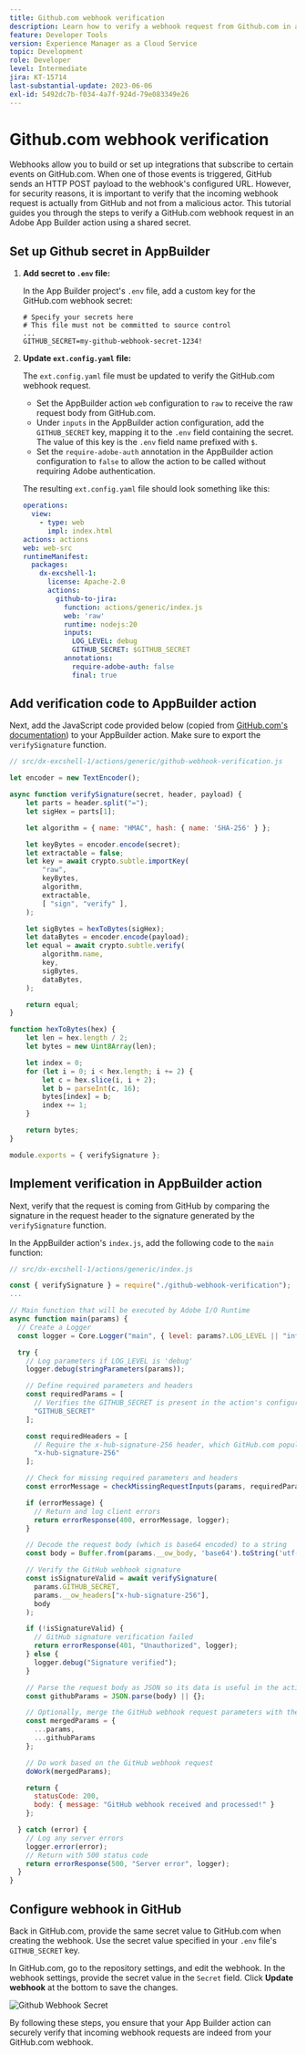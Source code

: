 ```yaml
---
title: Github.com webhook verification
description: Learn how to verify a webhook request from Github.com in an App Builder action.
feature: Developer Tools
version: Experience Manager as a Cloud Service
topic: Development
role: Developer
level: Intermediate
jira: KT-15714
last-substantial-update: 2023-06-06
exl-id: 5492dc7b-f034-4a7f-924d-79e083349e26
---
```

# Github.com webhook verification

Webhooks allow you to build or set up integrations that subscribe to certain events on GitHub.com. When one of those events is triggered, GitHub sends an HTTP POST payload to the webhook's configured URL. However, for security reasons, it is important to verify that the incoming webhook request is actually from GitHub and not from a malicious actor. This tutorial guides you through the steps to verify a GitHub.com webhook request in an Adobe App Builder action using a shared secret.

## Set up Github secret in AppBuilder

1. **Add secret to `.env` file:**
   
   In the App Builder project's `.env` file, add a custom key for the GitHub.com webhook secret:

   ```env
   # Specify your secrets here
   # This file must not be committed to source control
   ...
   GITHUB_SECRET=my-github-webhook-secret-1234!
   ```

2. **Update `ext.config.yaml` file:**

   The `ext.config.yaml` file must be updated to verify the GitHub.com webhook request.

   - Set the AppBuilder action `web` configuration to `raw` to receive the raw request body from GitHub.com.
   - Under `inputs` in the AppBuilder action configuration, add the `GITHUB_SECRET` key, mapping it to the `.env` field containing the secret. The value of this key is the `.env` field name prefixed with `$`.
   - Set the `require-adobe-auth` annotation in the AppBuilder action configuration to `false` to allow the action to be called without requiring Adobe authentication.

   The resulting `ext.config.yaml` file should look something like this:

   ```yaml
   operations:
     view:
       - type: web
         impl: index.html
   actions: actions
   web: web-src
   runtimeManifest:
     packages:
       dx-excshell-1:
         license: Apache-2.0
         actions:
           github-to-jira:
             function: actions/generic/index.js
             web: 'raw'
             runtime: nodejs:20
             inputs:
               LOG_LEVEL: debug
               GITHUB_SECRET: $GITHUB_SECRET
             annotations:
               require-adobe-auth: false
               final: true
   ```

## Add verification code to AppBuilder action

Next, add the JavaScript code provided below (copied from [GitHub.com's documentation](https://docs.github.com/en/webhooks/using-webhooks/validating-webhook-deliveries#javascript-example)) to your AppBuilder action. Make sure to export the `verifySignature` function.

```javascript
// src/dx-excshell-1/actions/generic/github-webhook-verification.js

let encoder = new TextEncoder();

async function verifySignature(secret, header, payload) {
    let parts = header.split("=");
    let sigHex = parts[1];

    let algorithm = { name: "HMAC", hash: { name: 'SHA-256' } };

    let keyBytes = encoder.encode(secret);
    let extractable = false;
    let key = await crypto.subtle.importKey(
        "raw",
        keyBytes,
        algorithm,
        extractable,
        [ "sign", "verify" ],
    );

    let sigBytes = hexToBytes(sigHex);
    let dataBytes = encoder.encode(payload);
    let equal = await crypto.subtle.verify(
        algorithm.name,
        key,
        sigBytes,
        dataBytes,
    );

    return equal;
}

function hexToBytes(hex) {
    let len = hex.length / 2;
    let bytes = new Uint8Array(len);

    let index = 0;
    for (let i = 0; i < hex.length; i += 2) {
        let c = hex.slice(i, i + 2);
        let b = parseInt(c, 16);
        bytes[index] = b;
        index += 1;
    }

    return bytes;
}

module.exports = { verifySignature };
```

## Implement verification in AppBuilder action

Next, verify that the request is coming from GitHub by comparing the signature in the request header to the signature generated by the `verifySignature` function.

In the AppBuilder action's `index.js`, add the following code to the `main` function:


```javascript
// src/dx-excshell-1/actions/generic/index.js

const { verifySignature } = require("./github-webhook-verification");
...

// Main function that will be executed by Adobe I/O Runtime
async function main(params) {
  // Create a Logger
  const logger = Core.Logger("main", { level: params?.LOG_LEVEL || "info" });

  try {
    // Log parameters if LOG_LEVEL is 'debug'
    logger.debug(stringParameters(params));

    // Define required parameters and headers
    const requiredParams = [
      // Verifies the GITHUB_SECRET is present in the action's configuration; add other parameters here as needed.
      "GITHUB_SECRET"
    ];

    const requiredHeaders = [
      // Require the x-hub-signature-256 header, which GitHub.com populates with a sha256 hash of the payload
      "x-hub-signature-256"
    ];

    // Check for missing required parameters and headers
    const errorMessage = checkMissingRequestInputs(params, requiredParams, requiredHeaders);

    if (errorMessage) {
      // Return and log client errors
      return errorResponse(400, errorMessage, logger);
    }

    // Decode the request body (which is base64 encoded) to a string
    const body = Buffer.from(params.__ow_body, 'base64').toString('utf-8');

    // Verify the GitHub webhook signature
    const isSignatureValid = await verifySignature(
      params.GITHUB_SECRET,
      params.__ow_headers["x-hub-signature-256"],
      body
    );

    if (!isSignatureValid) {
      // GitHub signature verification failed
      return errorResponse(401, "Unauthorized", logger);
    } else {
      logger.debug("Signature verified");
    }

    // Parse the request body as JSON so its data is useful in the action
    const githubParams = JSON.parse(body) || {};

    // Optionally, merge the GitHub webhook request parameters with the action parameters
    const mergedParams = {
      ...params,
      ...githubParams
    };

    // Do work based on the GitHub webhook request
    doWork(mergedParams);

    return {
      statusCode: 200,
      body: { message: "GitHub webhook received and processed!" }
    };

  } catch (error) {
    // Log any server errors
    logger.error(error);
    // Return with 500 status code
    return errorResponse(500, "Server error", logger);
  }
}
```

## Configure webhook in GitHub

Back in GitHub.com, provide the same secret value to GitHub.com when creating the webhook. Use the secret value specified in your `.env` file's `GITHUB_SECRET` key.

In GitHub.com, go to the repository settings, and edit the webhook. In the webhook settings, provide the secret value in the `Secret` field. Click __Update webhook__ at the bottom to save the changes.

![Github Webhook Secret](./assets/github-webhook-verification/github-webhook-settings.png)

By following these steps, you ensure that your App Builder action can securely verify that incoming webhook requests are indeed from your GitHub.com webhook.
